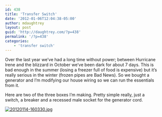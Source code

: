 ```yaml
---
id: 438
title: 'Transfer Switch'
date: '2012-01-06T12:04:38-05:00'
author: mdaughtrey
layout: post
guid: 'http://daughtrey.com/?p=438'
permalink: '/?p=438'
categories:
    - 'transfer switch'
---
```


Over the last year we’ve had a long time without power; between Hurricane Irene and the blizzard in October we’ve been dark for about 7 days. This is bad enough in the summer (losing a freezer full of food is expensive) but it’s really serious in the winter (frozen pipes are Bad News). So we bought a generator and I’m modifying our house wiring so we can run the essentials from it.

Here are two of the three boxes I’m making. Pretty simple really, just a switch, a breaker and a recessed male socket for the generator cord.

[![20120114-160330.jpg](http://daughtrey.com/wp-content/uploads/2012/01/20120114-160330.jpg)](http://daughtrey.com/wp-content/uploads/2012/01/20120114-160330.jpg)